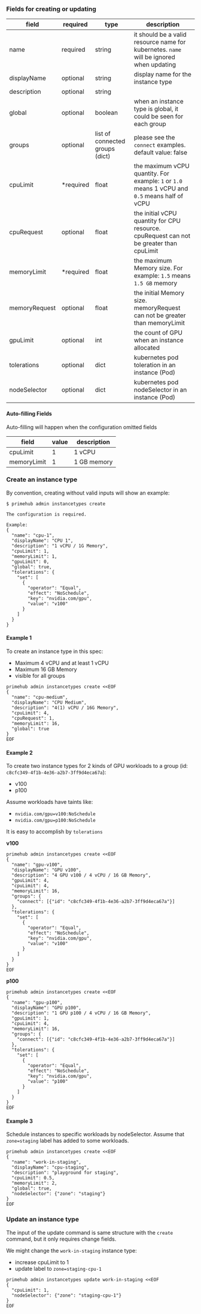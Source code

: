 ### Fields for creating or updating

| field | required | type | description |
| --- | --- | --- | --- |
| name | required | string | it should be a valid resource name for kubernetes. `name` will be ignored when updating |
| displayName | optional | string | display name for the instance type |
| description | optional | string | |
| global | optional | boolean | when an instance type is global, it could be seen for each group |
| groups | optional | list of connected groups (dict) | please see the `connect` examples. default value: false |
| cpuLimit | *required | float | the maximum vCPU quantity. For example: `1` or `1.0` means 1 vCPU and `0.5` means half of vCPU |
| cpuRequest | optional | float | the initial vCPU quantity for CPU resource. cpuRequest can not be greater than cpuLimit |
| memoryLimit | *required | float | the maximum Memory size. For example: `1.5` means `1.5 GB` memory |
| memoryRequest | optional | float | the initial Memory size. memoryRequest can not be greater than memoryLimit |
| gpuLimit | optional | int | the count of GPU when an instance allocated |
| tolerations | optional | dict | kubernetes pod toleration in an instance (Pod) |
| nodeSelector | optional | dict | kubernetes pod nodeSelector in an instance (Pod) |

#### Auto-filling Fields
Auto-filling will happen when the configuration omitted fields

| field	| value	| description |
| --- | --- | --- |
| cpuLimit	| 1	| 1 vCPU |
| memoryLimit	| 1	| 1 GB memory |

### Create an instance type

By convention, creating without valid inputs will show an example:

```
$ primehub admin instancetypes create

The configuration is required.

Example:
{
  "name": "cpu-1",
  "displayName": "CPU 1",
  "description": "1 vCPU / 1G Memory",
  "cpuLimit": 1,
  "memoryLimit": 1,
  "gpuLimit": 0,
  "global": true,
  "tolerations": {
    "set": [
      {
        "operator": "Equal",
        "effect": "NoSchedule",
        "key": "nvidia.com/gpu",
        "value": "v100"
      }
    ]
  }
}
```

#### Example 1

To create an instance type in this spec:

* Maximum 4 vCPU and at least 1 vCPU
* Maximum 16 GB Memory
* visible for all groups

```
primehub admin instancetypes create <<EOF
{
  "name": "cpu-medium",
  "displayName": "CPU Medium",
  "description": "4(1) vCPU / 16G Memory",
  "cpuLimit": 4,
  "cpuRequest": 1,
  "memoryLimit": 16,
  "global": true
}
EOF
```

#### Example 2

To create two instance types for 2 kinds of GPU workloads to a group (id: `c8cfc349-4f1b-4e36-a2b7-3ff9d4eca67a`):

* v100
* p100

Assume workloads have taints like:

* `nvidia.com/gpu=v100:NoSchedule`
* `nvidia.com/gpu=p100:NoSchedule`

It is easy to accomplish by `tolerations`

**v100**

```
primehub admin instancetypes create <<EOF
{
  "name": "gpu-v100",
  "displayName": "GPU v100",
  "description": "4 GPU v100 / 4 vCPU / 16 GB Memory",
  "gpuLimit": 4,
  "cpuLimit": 4,
  "memoryLimit": 16,
  "groups": {
    "connect": [{"id": "c8cfc349-4f1b-4e36-a2b7-3ff9d4eca67a"}]
  },
  "tolerations": {
    "set": [
      {
        "operator": "Equal",
        "effect": "NoSchedule",
        "key": "nvidia.com/gpu",
        "value": "v100"
      }
    ]
  }
}
EOF
```

**p100**

```
primehub admin instancetypes create <<EOF
{
  "name": "gpu-p100",
  "displayName": "GPU p100",
  "description": "1 GPU p100 / 4 vCPU / 16 GB Memory",
  "gpuLimit": 1,
  "cpuLimit": 4,
  "memoryLimit": 16,
  "groups": {
    "connect": [{"id": "c8cfc349-4f1b-4e36-a2b7-3ff9d4eca67a"}]
  },
  "tolerations": {
    "set": [
      {
        "operator": "Equal",
        "effect": "NoSchedule",
        "key": "nvidia.com/gpu",
        "value": "p100"
      }
    ]
  }
}
EOF
```

#### Example 3

Schedule instances to specific workloads by nodeSelector. Assume that `zone=staging` label has added to some workloads.

```
primehub admin instancetypes create <<EOF
{
  "name": "work-in-staging",
  "displayName": "cpu-staging",
  "description": "playground for staging",
  "cpuLimit": 0.5,
  "memoryLimit": 2,
  "global": true,
  "nodeSelector": {"zone": "staging"}
}
EOF
```

### Update an instance type

The input of the update command is same structure with the `create` command, but it only requires change fields.

We might change the `work-in-staging` instance type:

* increase cpuLimit to 1
* update label to `zone=staging-cpu-1`

```
primehub admin instancetypes update work-in-staging <<EOF
{
  "cpuLimit": 1,
  "nodeSelector": {"zone": "staging-cpu-1"}
}
EOF
```

